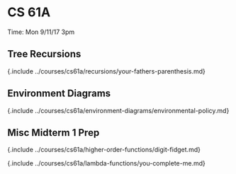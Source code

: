 
# CS 61A

Time: Mon 9/11/17 3pm

## Tree Recursions

{.include ../courses/cs61a/recursions/your-fathers-parenthesis.md}

## Environment Diagrams

{.include ../courses/cs61a/environment-diagrams/environmental-policy.md}

## Misc Midterm 1 Prep

{.include ../courses/cs61a/higher-order-functions/digit-fidget.md}

{.include ../courses/cs61a/lambda-functions/you-complete-me.md}
